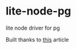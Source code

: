 # lite-node-pg
lite node driver for pg


Built thanks to [this](https://medium.com/@asayechemeda/communicating-with-postgresql-database-using-tcp-sockets-dcb4c2cd49c5) article
